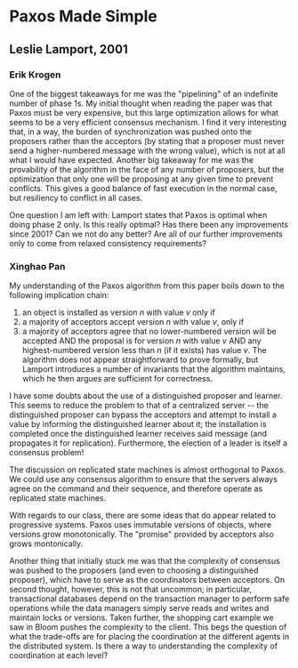 # Paxos Made Simple
## Leslie Lamport, 2001

### Erik Krogen
One of the biggest takeaways for me was the "pipelining" of an indefinite number of phase 1s. My initial thought when reading the paper was that Paxos must be very expensive, but this large optimization allows for what seems to be a very efficient consensus mechanism. I find it very interesting that, in a way, the burden of synchronization was pushed onto the proposers rather than the acceptors (by stating that a proposer must never send a higher-numbered message with the wrong value), which is not at all what I would have expected. Another big takeaway for me was the provability of the algorithm in the face of any number of proposers, but the optimization that only one will be proposing at any given time to prevent conflicts. This gives a good balance of fast execution in the normal case, but resiliency to conflict in all cases.

One question I am left with: Lamport states that Paxos is optimal when doing phase 2 only. Is this really optimal? Has there been any improvements since 2001? Can we not do any better? Are all of our further improvements only to come from relaxed consistency requirements?

### Xinghao Pan

My understanding of the Paxos algorithm from this paper boils down to the following implication chain:
1. an object is installed as version $n$ with value $v$ only if
2. a majority of acceptors accept version $n$ with value $v$, only if
3. a majority of acceptors agree that no lower-numbered version will be accepted AND the proposal is for version $n$ with value $v$ AND any highest-numbered version less than $n$ (if it exists) has value $v$.
The algorithm does not appear straightforward to prove formally, but Lamport introduces a number of invariants that the algorithm maintains, which he then argues are sufficient for correctness.

I have some doubts about the use of a distinguished proposer and learner.
This seems to reduce the problem to that of a centralized server -- the distinguished proposer can bypass the acceptors and attempt to install a value by informing the distinguished learner about it; the installation is completed once the distinguished learner receives said message (and propagates it for replication).
Furthermore, the election of a leader is itself a consensus problem!

The discussion on replicated state machines is almost orthogonal to Paxos.
We could use any consensus algorithm to ensure that the servers always agree on the command and their sequence, and therefore operate as replicated state machines.

With regards to our class, there are some ideas that do appear related to progressive systems.
Paxos uses immutable versions of objects, where versions grow monotonically.
The "promise" provided by acceptors also grows montonically.

Another thing that initially stuck me was that the complexity of consensus was pushed to the proposers (and even to choosing a distinguished proposer), which have to serve as the coordinators between acceptors.
On second thought, however, this is not that uncommon; in particular, transactional databases depend on the transaction manager to perform safe operations while the data managers simply serve reads and writes and maintain locks or versions.
Taken further, the shopping cart example we saw in Bloom pushes the complexity to the client.
This begs the question of what the trade-offs are for placing the coordination at the different agents in the distributed system.
Is there a way to understanding the complexity of coordination at each level?
